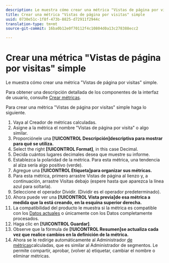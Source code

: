 ```yaml
---
description: Le muestra cómo crear una métrica "Vistas de página por visitas" simple.
title: Crear una métrica "Vistas de página por visitas" simple
uuid: 0730e51c-1f8f-473b-8825-d72911f2944c
translation-type: tm+mt
source-git-commit: 16ba0b12e0f70112f4c10804d0a13c278388ecc2

---
```



# Crear una métrica "Vistas de página por visitas" simple

Le muestra cómo crear una métrica "Vistas de página por visitas" simple.

Para obtener una descripción detallada de los componentes de la interfaz de usuario, consulte [Crear métricas](/help/components/c-calcmetrics/c-workflow/cm-workflow/c-build-metrics/cm-build-metrics.md).

Para crear una métrica "Vistas de página por visitas" simple haga lo siguiente.

1. Vaya al Creador de métricas calculadas.
1. Asigne a la métrica el nombre "Vistas de página por visita" o algo similar.
1. Proporciónele una **[!UICONTROL Descripción]descriptiva para mostrar para qué se utiliza.**
1. Select the right **[!UICONTROL Format]**, in this case Decimal.
1. Decida cuántos lugares decimales desea que muestre su informe.
1. Establezca la polaridad de la métrica. Para esta métrica, una tendencia al alza sería algo positivo (verde).
1. Agregue una **[!UICONTROL Etiqueta]para organizar sus métricas.**
1. Para esta métrica, primero arrastre Vistas de página al lienzo y, a continuación, arrastre Visitas debajo (espere hasta que aparezca la línea azul para soltarla).
1. Seleccione el operador Dividir. (Dividir es el operador predeterminado).
1. Ahora puede ver una **[!UICONTROL Vista previa]de esa métrica a medida que la está creando, en la esquina superior derecha.**
1. La compatibilidad del producto le muestra si la métrica es compatible con los [Datos actuales](https://marketing.adobe.com/resources/help/en_US/reference/data_latency.html) o únicamente con los Datos completamente procesados.
1. Haga clic en **[!UICONTROL Guardar]**.
1. Observe que la fórmula de **[!UICONTROL Resumen]se actualiza cada vez que realice cambios en la definición de la métrica.**
1. Ahora se le redirige automáticamente al Administrador [de métricas](/help/components/c-calcmetrics/c-workflow/cm-workflow/cm-manager.md)calculadas, que es similar al Administrador de segmentos. Le permite compartir, aprobar, (volver a) etiquetar, cambiar el nombre o eliminar métricas.

